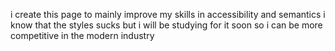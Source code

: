 i create this page to mainly improve my skills in accessibility and semantics
i know that the styles sucks but i will be studying for it soon so i can be more competitive in the modern industry
